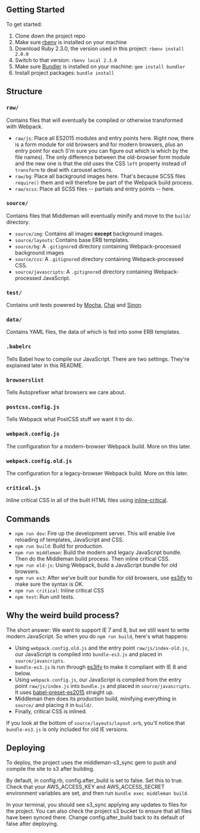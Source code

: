 ## Getting Started
To get started:
1. Clone down the project repo
2. Make sure [rbenv](https://github.com/sstephenson/rbenv) is installed on your machine
3. Download Ruby 2.3.0, the version used in this project: `rbenv install 2.0.0`
4. Switch to that version: `rbenv local 2.3.0`
5. Make sure [Bundler](http://bundler.io/) is installed on your machine: `gem install bundler`
6. Install project packages: `bundle install`


## Structure
### `raw/`
Contains files that will eventually be compiled or otherwise transformed with Webpack.

+ `raw/js`: Place all ES2015 modules and entry points here. Right now, there is a form module for old browsers and for modern browsers, plus an entry point for each (I'm sure you can figure out which is which by the file names). The only difference between the old-browser form module and the new one is that the old uses the CSS `left` property instead of `transform` to deal with carousel actions.
+ `raw/bg`: Place all background images here. That's because SCSS files `require()` them and will therefore be part of the Webpack build process.
+ `raw/scss`: Place all SCSS files -- partials and entry points -- here.

### `source/`
Contains files that Middleman will eventually minify and move to the `build/` directory.

+ `source/img`: Contains all images **except** background images.
+ `source/layouts`: Contains base ERB templates.
+ `source/bg`: A `.gitignore`d directory containing Webpack-processed background images
+ `source/css`: A `.gitignore`d directory containing Webpack-processed CSS.
+ `source/javascripts`: A `.gitignore`d directory containing Webpack-processed JavaScript.

### `test/`
Contains unit tests powered by [Mocha](https://mochajs.org/), [Chai](http://chaijs.com/) and [Sinon](http://sinonjs.org/).

### `data/`
Contains YAML files, the data of which is fed into some ERB templates.

### `.babelrc`
Tells Babel how to compile our JavaScript. There are two settings. They're explained later in this README.

### `browserslist`
Tells Autoprefixer what browsers we care about.

### `postcss.config.js`
Tells Webpack what PostCSS stuff we want it to do.

### `webpack.config.js`
The configuration for a modern-browser Webpack build. More on this later.

### `webpack.config.old.js`
The configuration for a legacy-browser Webpack build. More on this later.

### `critical.js`
Inline critical CSS in all of the built HTML files using [inline-critical](https://www.npmjs.com/package/inline-critical).


## Commands
+ `npm run dev`: Fire up the development server. This will enable live reloading of templates, JavaScript and CSS.
+ `npm run build`: Build for production.
+ `npm run middleman`: Build the modern and legacy JavaScript bundle. Then do the Middleman build process. Then inline critical CSS.
+ `npm run old-js`: Using Webpack, build a JavaScript bundle for old browsers.
+ `npm run es3`: After we've built our bundle for old browsers, use [es3ify](https://www.npmjs.com/package/es3ify) to make sure the syntax is OK.
+ `npm run critical`: Inline critical CSS
+ `npm test`: Run unit tests.


## Why the weird build process?
The short answer: We want to support IE 7 and 8, but we still want to write modern JavaScript. So when you do `npm run build`, here's what happens:

+ Using `webpack.config.old.js` and the entry point `raw/js/index-old.js`, our JavaScript is compiled into `bundle-es3.js` and placed in `source/javascripts`.
+ `bundle-es3.js` is run through [es3ify](https://www.npmjs.com/package/es3ify) to make it compliant with IE 8 and below.
+ Using `webpack.config.js`, our JavaScript is compiled from the entry point `raw/js/index.js` into `bundle.js` and placed in `source/javascripts`. It uses [babel-preset-es2015](http://babeljs.io/docs/plugins/preset-es2015/) straight up.
+ Middleman then does its production build, minifying everything in `source/` and placing it in `build/`.
+ Finally, critical CSS is inlined.

If you look at the bottom of `source/layouts/layout.erb`, you'll notice that `bundle-es3.js` is only included for old IE versions.


## Deploying
To deploy, the project uses the middleman-s3_sync gem to push and compile the site to s3 after building.

By default, in config.rb, config.after_build is set to false. Set this to true. Check that your AWS_ACCESS_KEY and AWS_ACCESS_SECRET environment variables are set, and then run `bundle exec middleman build`.

In your terminal, you should see s3_sync applying any updates to files for the project. You can also check the project s3 bucket to ensure that all files have been synced there. Change config.after_build back to its default of false after deploying.
